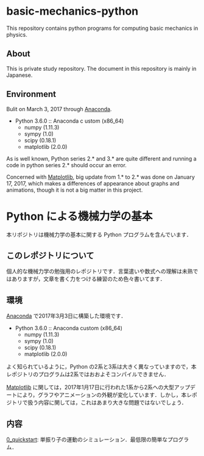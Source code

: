 # basic-mechanics-python

This repository contains python programs for computing basic mechanics in physics.

## About

This is private study repository. The document in this repository is mainly in Japanese.

## Environment
Bulit on March 3, 2017 through [Anaconda](https://www.continuum.io).

* Python 3.6.0 :: Anaconda c ustom (x86_64)
  * numpy (1.11.3)
  * sympy (1.0)
  * scipy (0.18.1)
  * matplotlib (2.0.0)

As is well known, Python series 2.\* and 3.\* are quite different and running a code in python series 2.\* should occur an error.

Concerned with [Matplotlib](http://matplotlib.org/index.html), big update from 1.\* to 2.\* was done on January 17, 2017, which makes a differences of appearance about graphs and animations, though it is not a big matter in this project.


# Python による機械力学の基本

本リポジトリは機械力学の基本に関する Python プログラムを含んでいます．


## このレポジトリについて

個人的な機械力学の勉強用のレポジトリです．言葉遣いや数式への理解は未熟ではありますが，文章を書く力をつける練習のため色々書いてます．


## 環境

[Anaconda](https://www.continuum.io) で2017年3月3日に構築した環境です．

* Python 3.6.0 :: Anaconda custom (x86_64)
  * numpy (1.11.3)
  * sympy (1.0)
  * scipy (0.18.1)
  * matplotlib (2.0.0)

よく知られているように，Python の2系と3系は大きく異なっていますので，本レポジトリのプログラムは2系ではおおよそコンパイルできません．

[Matplotlib](http://matplotlib.org/index.html) に関しては，2017年1月17日に行われた1系から2系への大型アップデートにより，グラフやアニメーションの外観が変化しています．しかし，本レポジトリで扱う内容に関しては，これはあまり大きな問題ではないでしょう．

## 内容

[0_quickstart](https://github.com/yfur/basic-mechanics-python/blob/master/0_quickstart/0_quickstart.ipynb): 単振り子の運動のシミュレーション．最低限の簡単なプログラム．
